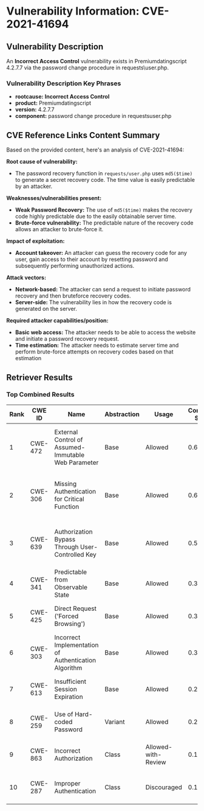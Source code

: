 # Vulnerability Information: CVE-2021-41694

## Vulnerability Description
An **Incorrect Access Control** vulnerability exists in Premiumdatingscript 4.2.7.7 via the password change procedure in requests\user.php.

### Vulnerability Description Key Phrases
- **rootcause:** **Incorrect Access Control**
- **product:** Premiumdatingscript
- **version:** 4.2.7.7
- **component:** password change procedure in requestsuser.php

## CVE Reference Links Content Summary
Based on the provided content, here's an analysis of CVE-2021-41694:

**Root cause of vulnerability:**
- The password recovery function in `requests/user.php` uses `md5($time)` to generate a secret recovery code. The time value is easily predictable by an attacker.

**Weaknesses/vulnerabilities present:**
- **Weak Password Recovery:** The use of `md5($time)` makes the recovery code highly predictable due to the easily obtainable server time.
- **Brute-force vulnerability:** The predictable nature of the recovery code allows an attacker to brute-force it.

**Impact of exploitation:**
- **Account takeover:** An attacker can guess the recovery code for any user, gain access to their account by resetting password and subsequently performing unauthorized actions.

**Attack vectors:**
- **Network-based:** The attacker can send a request to initiate password recovery and then bruteforce recovery codes.
- **Server-side:** The vulnerability lies in how the recovery code is generated on the server.

**Required attacker capabilities/position:**
- **Basic web access:** The attacker needs to be able to access the website and initiate a password recovery request.
- **Time estimation:** The attacker needs to estimate server time and perform brute-force attempts on recovery codes based on that estimation

## Retriever Results

### Top Combined Results

| Rank | CWE ID | Name | Abstraction | Usage | Combined Score | Retrievers | Individual Scores |
|------|--------|------|-------------|-------|---------------|------------|-------------------|
| 1 | CWE-472 | External Control of Assumed-Immutable Web Parameter | Base | Allowed | 0.6328 | dense, sparse, graph | dense: 0.553, sparse: 0.108, graph: 0.823 |
| 2 | CWE-306 | Missing Authentication for Critical Function | Base | Allowed | 0.6149 | dense, sparse, graph | dense: 0.506, sparse: 0.113, graph: 0.832 |
| 3 | CWE-639 | Authorization Bypass Through User-Controlled Key | Base | Allowed | 0.5383 | dense, sparse, graph | dense: 0.531, sparse: 0.111, graph: 0.586 |
| 4 | CWE-341 | Predictable from Observable State | Base | Allowed | 0.3744 | sparse, graph | sparse: 0.134, graph: 0.832 |
| 5 | CWE-425 | Direct Request ('Forced Browsing') | Base | Allowed | 0.3259 | dense, sparse | dense: 0.530, sparse: 0.106 |
| 6 | CWE-303 | Incorrect Implementation of Authentication Algorithm | Base | Allowed | 0.3167 | dense, sparse | dense: 0.524, sparse: 0.095 |
| 7 | CWE-613 | Insufficient Session Expiration | Base | Allowed | 0.2441 | sparse, graph | sparse: 0.093, graph: 0.534 |
| 8 | CWE-259 | Use of Hard-coded Password | Variant | Allowed | 0.2425 | sparse, graph | sparse: 0.095, graph: 0.583 |
| 9 | CWE-863 | Incorrect Authorization | Class | Allowed-with-Review | 0.1867 | dense, sparse | dense: 0.516, sparse: 0.104 |
| 10 | CWE-287 | Improper Authentication | Class | Discouraged | 0.1422 | dense, sparse | dense: 0.513, sparse: 0.107 |

